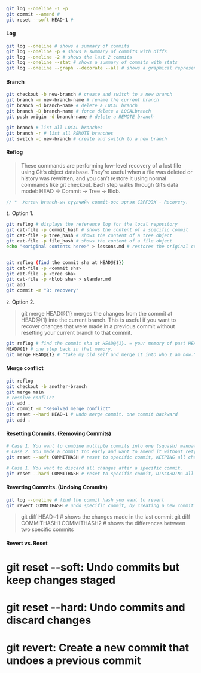 ```bash
git log --oneline -1 -p
git commit --amend #
git reset --soft HEAD~1 #
```

#### Log

```bash
git log --oneline # shows a summary of commits
git log --oneline -p # shows a summary of commits with diffs
git log --oneline -2 # shows the last 2 commits
git log --oneline --stat # shows a summary of commits with stats
git log --oneline --graph --decorate --all # shows a graphical representation of the commit
```

#### Branch

```bash
git checkout -b new-branch # create and switch to a new branch
git branch -m new-branch-name # rename the current branch
git branch -d branch-name # delete a LOCAL branch
git branch -D branch-name # force delete a LOCALbranch
git push origin -d branch-name # delete a REMOTE branch

git branch # list all LOCAL branches
git branch -r # list all REMOTE branches
git switch -c new-branch # create and switch to a new branch
```

#### Reflog

> These commands are performing low-level recovery of a lost file using Git’s object database. They’re useful when a file was deleted or history was rewritten, and you can’t restore it using normal commands like git checkout. Each step walks through Git’s data model: HEAD → Commit → Tree → Blob.

```js
// *  Устсан branch-ын сүүлчийн commit-оос эргэж СЭРГЭЭХ - Recovery.
```

`1`. Option 1.

```bash
git reflog # displays the reference log for the local repository
git cat-file -p commit_hash # shows the content of a specific commit
git cat-file -p tree_hash # shows the content of a tree object
git cat-file -p file_hash # shows the content of a file object
echo "<original contents here>" > lessons.md # restores the original contents of lessons.md


git reflog (find the commit sha at HEAD@{1})
git cat-file -p <commit sha>
git cat-file -p <tree sha>
git cat-file -p <blob sha> > slander.md
git add .
git commit -m "B: recovery"
```

`2`. Option 2.

> git merge HEAD@{1} merges the changes from the commit at HEAD@{1} into the current branch. This is useful if you want to recover changes that were made in a previous commit without resetting your current branch to that commit.

```bash
git reflog # find the commit sha at HEAD@{1}. = your memory of past HEAD positions.
HEAD@{1} # one step back in that memory.
git merge HEAD@{1} # "take my old self and merge it into who I am now."
```

#### Merge conflict

```bash
git reflog
git checkout -b another-branch
git merge main
# resolve conflict
git add .
git commit -m "Resolved merge conflict"
git reset --hard HEAD~1 # undo merge commit. one commit backward
git add .
```

#### Resetting Commits. (Removing Commits)

```bash
# Case 1. You want to combine multiple commits into one (squash) manually.
# Case 2. You made a commit too early and want to amend it without retyping everything.
git reset --soft COMMITHASH # reset to specific commit, KEEPING all changes after it.

# Case 1. You want to discard all changes after a specific commit.
git reset --hard COMMITHASH # reset to specific commit, DISCARDING all changes after it. But DANGEROUS!. It would be deleted FOREVER!.
```

#### Reverting Commits. (Undoing Commits)

```bash
git log --oneline # find the commit hash you want to revert
git revert COMMITHASH # undo specific commit, by creating a new commit that reverses the changes made in the specified commit
```

> git diff HEAD~1 # shows the changes made in the last commit
> git diff COMMITHASH1 COMMITHASH2 # shows the differences between two specific commits

#### Revert vs. Reset

# git reset --soft: Undo commits but keep changes staged

# git reset --hard: Undo commits and discard changes

# git revert: Create a new commit that undoes a previous commit
